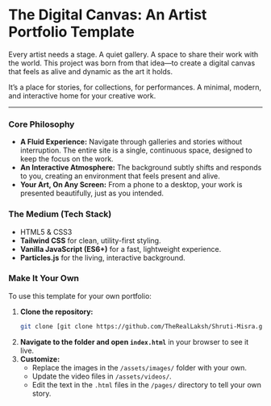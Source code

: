 # The Digital Canvas: An Artist Portfolio Template

Every artist needs a stage. A quiet gallery. A space to share their work with the world. This project was born from that idea—to create a digital canvas that feels as alive and dynamic as the art it holds.

It’s a place for stories, for collections, for performances. A minimal, modern, and interactive home for your creative work.

---

### Core Philosophy

* **A Fluid Experience:** Navigate through galleries and stories without interruption. The entire site is a single, continuous space, designed to keep the focus on the work.
* **An Interactive Atmosphere:** The background subtly shifts and responds to you, creating an environment that feels present and alive.
* **Your Art, On Any Screen:** From a phone to a desktop, your work is presented beautifully, just as you intended.

### The Medium (Tech Stack)

* HTML5 & CSS3
* **Tailwind CSS** for clean, utility-first styling.
* **Vanilla JavaScript (ES6+)** for a fast, lightweight experience.
* **Particles.js** for the living, interactive background.

### Make It Your Own

To use this template for your own portfolio:

1.  **Clone the repository:**
    ```sh
    git clone [git clone https://github.com/TheRealLaksh/Shruti-Misra.git]
    ```
2.  **Navigate to the folder and open `index.html`** in your browser to see it live.
3.  **Customize:**
    * Replace the images in the `/assets/images/` folder with your own.
    * Update the video files in `/assets/videos/`.
    * Edit the text in the `.html` files in the `/pages/` directory to tell your own story.
